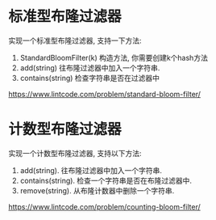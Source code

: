 # 标准型布隆过滤器
实现一个标准型布隆过滤器, 支持一下方法:
1. StandardBloomFilter(k) 构造方法, 你需要创建k个hash方法
2. add(string) 往布隆过滤器中加入一个字符串.
3. contains(string) 检查字符串是否在过滤器中

https://www.lintcode.com/problem/standard-bloom-filter/

# 计数型布隆过滤器
实现一个计数型布隆过滤器, 支持以下方法:
1. add(string). 往布隆过滤器中加入一个字符串.
2. contains(string). 检查一个字符串是否在布隆过滤器中.
3. remove(string). 从布隆计数器中删除一个字符串.

https://www.lintcode.com/problem/counting-bloom-filter/